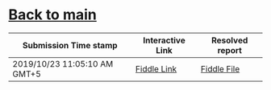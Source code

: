 # [Back to main](https://github.com/glaghari/database-assignement-2019)
|Submission Time stamp          | Interactive Link                                                                              | Resolved report                                                                              |
| ----------------------------- | --------------------------------------------------------------------------------------------- | -------------------------------------------------------------------------------------------- |
| 2019/10/23 11:05:10 AM GMT+5 | [Fiddle Link](https://dbfiddle.uk/?rdbms=oracle_11.2&fiddle=4d663db782b0df2a886b56dfbb91bb88) | [Fiddle File](processed/csm-40/4d663db782b0df2a886b56dfbb91bb88.md) |
